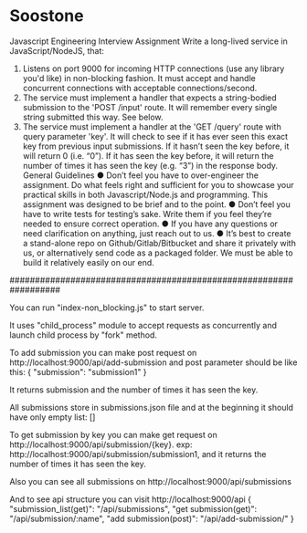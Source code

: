 # Soostone

Javascript Engineering
Interview Assignment
Write a long-lived service in JavaScript/NodeJS, that:
1. Listens on port 9000 for incoming HTTP connections (use any library you'd like) in
non-blocking fashion. It must accept and handle concurrent connections with
acceptable connections/second.
2. The service must implement a handler that expects a string-bodied submission to the
'POST /input' route. It will remember every single string submitted this way. See below.
3. The service must implement a handler at the 'GET /query' route with query parameter
'key'. It will check to see if it has ever seen this exact key from previous input
submissions. If it hasn’t seen the key before, it will return 0 (i.e. “0”). If it has seen the key
before, it will return the number of times it has seen the key (e.g. “3”) in the response
body.
General Guidelines
● Don’t feel you have to over-engineer the assignment. Do what feels right and sufficient
for you to showcase your practical skills in both Javascript/Node.js and programming.
This assignment was designed to be brief and to the point.
● Don’t feel you have to write tests for testing’s sake. Write them if you feel they’re needed
to ensure correct operation.
● If you have any questions or need clarification on anything, just reach out to us.
● It’s best to create a stand-alone repo on Github/Gitlab/Bitbucket and share it privately
with us, or alternatively send code as a packaged folder. We must be able to build it
relatively easily on our end.

##################################################################

You can run "index-non_blocking.js" to start server.

It uses "child_process" module to accept requests as concurrently and launch child process by "fork" method.

To add submission you can make post request on http://localhost:9000/api/add-submission and post parameter should be like this:
{
    "submission": "submission1"
}

It returns submission and the number of times it has seen the key.

All submissions store in submissions.json file and at the beginning it should have only empty list: []

To get submission by key you can make get request on http://localhost:9000/api/submission/{key}. exp: http://localhost:9000/api/submission/submission1, 
and it returns the number of times it has seen the key.

Also you can see all submissions on http://localhost:9000/api/submissions 

And to see api structure you can visit http://localhost:9000/api
{
"submission_list(get)": "/api/submissions",
"get submission(get)": "/api/submission/:name",
"add submission(post)": "/api/add-submission/"
}
